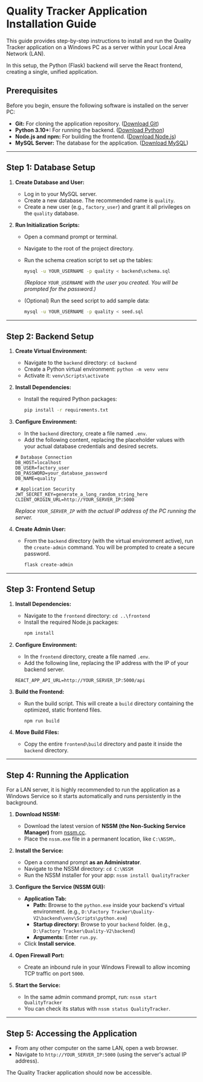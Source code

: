 # Quality Tracker Application Installation Guide

This guide provides step-by-step instructions to install and run the Quality Tracker application on a Windows PC as a server within your Local Area Network (LAN).

In this setup, the Python (Flask) backend will serve the React frontend, creating a single, unified application.

## Prerequisites

Before you begin, ensure the following software is installed on the server PC:

- **Git:** For cloning the application repository. ([Download Git](https://git-scm.com/))
- **Python 3.10+:** For running the backend. ([Download Python](https://www.python.org/))
- **Node.js and npm:** For building the frontend. ([Download Node.js](https://nodejs.org/))
- **MySQL Server:** The database for the application. ([Download MySQL](https://dev.mysql.com/downloads/installer/))

---

## Step 1: Database Setup

1.  **Create Database and User:**
    -   Log in to your MySQL server.
    -   Create a new database. The recommended name is `quality`.
    -   Create a new user (e.g., `factory_user`) and grant it all privileges on the `quality` database.

2.  **Run Initialization Scripts:**
    -   Open a command prompt or terminal.
    -   Navigate to the root of the project directory.
    -   Run the schema creation script to set up the tables:
        ```sh
        mysql -u YOUR_USERNAME -p quality < backend\schema.sql
        ```
        *(Replace `YOUR_USERNAME` with the user you created. You will be prompted for the password.)*

    -   (Optional) Run the seed script to add sample data:
        ```sh
        mysql -u YOUR_USERNAME -p quality < seed.sql
        ```

---

## Step 2: Backend Setup

1.  **Create Virtual Environment:**
    -   Navigate to the `backend` directory: `cd backend`
    -   Create a Python virtual environment: `python -m venv venv`
    -   Activate it: `venv\Scripts\activate`

2.  **Install Dependencies:**
    -   Install the required Python packages:
        ```sh
        pip install -r requirements.txt
        ```

3.  **Configure Environment:**
    -   In the `backend` directory, create a file named `.env`.
    -   Add the following content, replacing the placeholder values with your actual database credentials and desired secrets.

    ```env
    # Database Connection
    DB_HOST=localhost
    DB_USER=factory_user
    DB_PASSWORD=your_database_password
    DB_NAME=quality

    # Application Security
    JWT_SECRET_KEY=generate_a_long_random_string_here
    CLIENT_ORIGIN_URL=http://YOUR_SERVER_IP:5000
    ```
    *Replace `YOUR_SERVER_IP` with the actual IP address of the PC running the server.*

4.  **Create Admin User:**
    -   From the `backend` directory (with the virtual environment active), run the `create-admin` command. You will be prompted to create a secure password.
        ```sh
        flask create-admin
        ```

---

## Step 3: Frontend Setup

1.  **Install Dependencies:**
    -   Navigate to the `frontend` directory: `cd ..\frontend`
    -   Install the required Node.js packages:
        ```sh
        npm install
        ```

2.  **Configure Environment:**
    -   In the `frontend` directory, create a file named `.env`.
    -   Add the following line, replacing the IP address with the IP of your backend server.

    ```env
    REACT_APP_API_URL=http://YOUR_SERVER_IP:5000/api
    ```

3.  **Build the Frontend:**
    -   Run the build script. This will create a `build` directory containing the optimized, static frontend files.
        ```sh
        npm run build
        ```

4.  **Move Build Files:**
    -   Copy the entire `frontend\build` directory and paste it inside the `backend` directory.

---

## Step 4: Running the Application

For a LAN server, it is highly recommended to run the application as a Windows Service so it starts automatically and runs persistently in the background.

1.  **Download NSSM:**
    -   Download the latest version of **NSSM (the Non-Sucking Service Manager)** from [nssm.cc](https://nssm.cc/).
    -   Place the `nssm.exe` file in a permanent location, like `C:\NSSM\`.

2.  **Install the Service:**
    -   Open a command prompt **as an Administrator**.
    -   Navigate to the NSSM directory: `cd C:\NSSM`
    -   Run the NSSM installer for your app: `nssm install QualityTracker`

3.  **Configure the Service (NSSM GUI):**
    -   **Application Tab:**
        -   **Path:** Browse to the `python.exe` inside your backend's virtual environment. (e.g., `D:\Factory Tracker\Quality-V2\backend\venv\Scripts\python.exe`)
        -   **Startup directory:** Browse to your `backend` folder. (e.g., `D:\Factory Tracker\Quality-V2\backend`)
        -   **Arguments:** Enter `run.py`.
    -   Click **Install service**.

4.  **Open Firewall Port:**
    -   Create an inbound rule in your Windows Firewall to allow incoming TCP traffic on port `5000`.

5.  **Start the Service:**
    -   In the same admin command prompt, run: `nssm start QualityTracker`
    -   You can check its status with `nssm status QualityTracker`.

---

## Step 5: Accessing the Application

-   From any other computer on the same LAN, open a web browser.
-   Navigate to `http://YOUR_SERVER_IP:5000` (using the server's actual IP address).

The Quality Tracker application should now be accessible.
